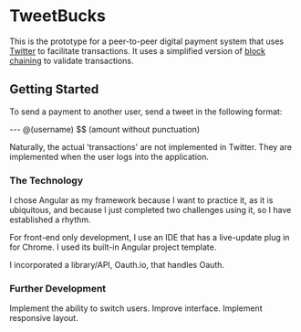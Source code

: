 # TweetBucks

This is the prototype for a peer-to-peer digital payment system that uses [Twitter](https://twitter.com) to facilitate transactions.  It uses a simplified version of [block chaining](http://en.wikipedia.org/wiki/Bitcoin#Block_chain) to validate transactions.

## Getting Started

To send a payment to another user, send a tweet in the following format:

--- @(username) $$ (amount without punctuation)

Naturally, the actual 'transactions' are not implemented in Twitter.  They are implemented when the user logs into the application.

### The Technology

I chose Angular as my framework because I want to practice it, as it is ubiquitous, and because I just completed two challenges using it, so I have established a rhythm.

For front-end only development, I use an IDE that has a live-update plug in for Chrome.  I used its built-in Angular project template.

I incorporated a library/API, Oauth.io, that handles Oauth.

### Further Development

Implement the ability to switch users.
Improve interface.
Implement responsive layout.
